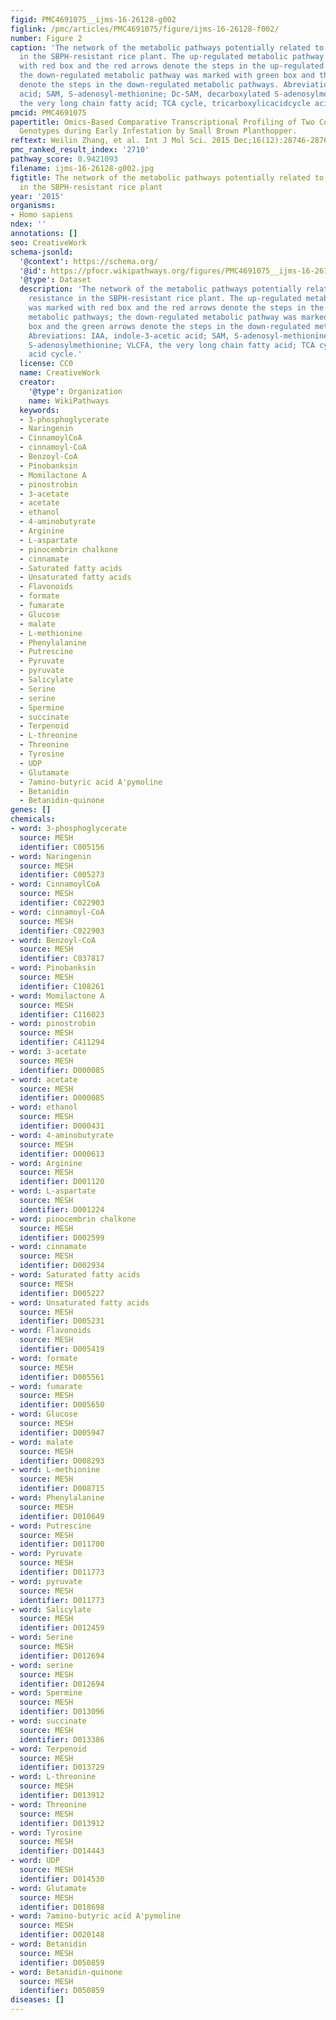 ```yaml
---
figid: PMC4691075__ijms-16-26128-g002
figlink: /pmc/articles/PMC4691075/figure/ijms-16-26128-f002/
number: Figure 2
caption: 'The network of the metabolic pathways potentially related to SBPH resistance
  in the SBPH-resistant rice plant. The up-regulated metabolic pathway was marked
  with red box and the red arrows denote the steps in the up-regulated metabolic pathways;
  the down-regulated metabolic pathway was marked with green box and the green arrows
  denote the steps in the down-regulated metabolic pathways. Abreviations: IAA, indole-3-acetic
  acid; SAM, S-adenosyl-methionine; Dc-SAM, decarboxylated S-adenosylmethionine; VLCFA,
  the very long chain fatty acid; TCA cycle, tricarboxylicacidcycle acid cycle.'
pmcid: PMC4691075
papertitle: Omics-Based Comparative Transcriptional Profiling of Two Contrasting Rice
  Genotypes during Early Infestation by Small Brown Planthopper.
reftext: Weilin Zhang, et al. Int J Mol Sci. 2015 Dec;16(12):28746-28764.
pmc_ranked_result_index: '2710'
pathway_score: 0.9421093
filename: ijms-16-26128-g002.jpg
figtitle: The network of the metabolic pathways potentially related to SBPH resistance
  in the SBPH-resistant rice plant
year: '2015'
organisms:
- Homo sapiens
ndex: ''
annotations: []
seo: CreativeWork
schema-jsonld:
  '@context': https://schema.org/
  '@id': https://pfocr.wikipathways.org/figures/PMC4691075__ijms-16-26128-g002.html
  '@type': Dataset
  description: 'The network of the metabolic pathways potentially related to SBPH
    resistance in the SBPH-resistant rice plant. The up-regulated metabolic pathway
    was marked with red box and the red arrows denote the steps in the up-regulated
    metabolic pathways; the down-regulated metabolic pathway was marked with green
    box and the green arrows denote the steps in the down-regulated metabolic pathways.
    Abreviations: IAA, indole-3-acetic acid; SAM, S-adenosyl-methionine; Dc-SAM, decarboxylated
    S-adenosylmethionine; VLCFA, the very long chain fatty acid; TCA cycle, tricarboxylicacidcycle
    acid cycle.'
  license: CC0
  name: CreativeWork
  creator:
    '@type': Organization
    name: WikiPathways
  keywords:
  - 3-phosphoglycerate
  - Naringenin
  - CinnamoylCoA
  - cinnamoyl-CoA
  - Benzoyl-CoA
  - Pinobanksin
  - Momilactone A
  - pinostrobin
  - 3-acetate
  - acetate
  - ethanol
  - 4-aminobutyrate
  - Arginine
  - L-aspartate
  - pinocembrin chalkone
  - cinnamate
  - Saturated fatty acids
  - Unsaturated fatty acids
  - Flavonoids
  - formate
  - fumarate
  - Glucose
  - malate
  - L-methionine
  - Phenylalanine
  - Putrescine
  - Pyruvate
  - pyruvate
  - Salicylate
  - Serine
  - serine
  - Spermine
  - succinate
  - Terpenoid
  - L-threonine
  - Threonine
  - Tyrosine
  - UDP
  - Glutamate
  - 7amino-butyric acid A'pymoline
  - Betanidin
  - Betanidin-quinone
genes: []
chemicals:
- word: 3-phosphoglycerate
  source: MESH
  identifier: C005156
- word: Naringenin
  source: MESH
  identifier: C005273
- word: CinnamoylCoA
  source: MESH
  identifier: C022903
- word: cinnamoyl-CoA
  source: MESH
  identifier: C022903
- word: Benzoyl-CoA
  source: MESH
  identifier: C037817
- word: Pinobanksin
  source: MESH
  identifier: C108261
- word: Momilactone A
  source: MESH
  identifier: C116023
- word: pinostrobin
  source: MESH
  identifier: C411294
- word: 3-acetate
  source: MESH
  identifier: D000085
- word: acetate
  source: MESH
  identifier: D000085
- word: ethanol
  source: MESH
  identifier: D000431
- word: 4-aminobutyrate
  source: MESH
  identifier: D000613
- word: Arginine
  source: MESH
  identifier: D001120
- word: L-aspartate
  source: MESH
  identifier: D001224
- word: pinocembrin chalkone
  source: MESH
  identifier: D002599
- word: cinnamate
  source: MESH
  identifier: D002934
- word: Saturated fatty acids
  source: MESH
  identifier: D005227
- word: Unsaturated fatty acids
  source: MESH
  identifier: D005231
- word: Flavonoids
  source: MESH
  identifier: D005419
- word: formate
  source: MESH
  identifier: D005561
- word: fumarate
  source: MESH
  identifier: D005650
- word: Glucose
  source: MESH
  identifier: D005947
- word: malate
  source: MESH
  identifier: D008293
- word: L-methionine
  source: MESH
  identifier: D008715
- word: Phenylalanine
  source: MESH
  identifier: D010649
- word: Putrescine
  source: MESH
  identifier: D011700
- word: Pyruvate
  source: MESH
  identifier: D011773
- word: pyruvate
  source: MESH
  identifier: D011773
- word: Salicylate
  source: MESH
  identifier: D012459
- word: Serine
  source: MESH
  identifier: D012694
- word: serine
  source: MESH
  identifier: D012694
- word: Spermine
  source: MESH
  identifier: D013096
- word: succinate
  source: MESH
  identifier: D013386
- word: Terpenoid
  source: MESH
  identifier: D013729
- word: L-threonine
  source: MESH
  identifier: D013912
- word: Threonine
  source: MESH
  identifier: D013912
- word: Tyrosine
  source: MESH
  identifier: D014443
- word: UDP
  source: MESH
  identifier: D014530
- word: Glutamate
  source: MESH
  identifier: D018698
- word: 7amino-butyric acid A'pymoline
  source: MESH
  identifier: D020148
- word: Betanidin
  source: MESH
  identifier: D050859
- word: Betanidin-quinone
  source: MESH
  identifier: D050859
diseases: []
---
```


